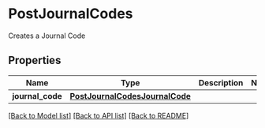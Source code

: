 # PostJournalCodes

Creates a Journal Code
## Properties
Name | Type | Description | Notes
------------ | ------------- | ------------- | -------------
**journal_code** | [**PostJournalCodesJournalCode**](PostJournalCodesJournalCode.md) |  | 

[[Back to Model list]](../README.md#documentation-for-models) [[Back to API list]](../README.md#documentation-for-api-endpoints) [[Back to README]](../README.md)


